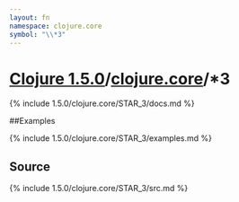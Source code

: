 ```yaml
---
layout: fn
namespace: clojure.core
symbol: "\\*3"
---
```


# [Clojure 1.5.0](../../)/[clojure.core](../)/\*3

{% include 1.5.0/clojure.core/STAR_3/docs.md %}

##Examples

{% include 1.5.0/clojure.core/STAR_3/examples.md %}
## Source
{% include 1.5.0/clojure.core/STAR_3/src.md %}

